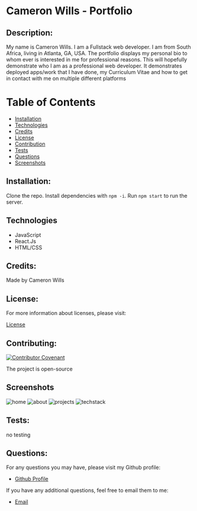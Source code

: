 # Cameron Wills -  Portfolio 

## Description:
My name is Cameron Wills. I am a Fullstack web developer. I am from South Africa, living in Atlanta, GA, USA. The portfolio displays my personal bio to whom ever is interested in me for professional reasons. This will hopefully demonstrate who I am as a professional web developer. It demonstrates deployed apps/work that I have done, my Curriculum Vitae and how to get in contact with me on multiple different platforms

  # Table of Contents

  - [Installation](#installation)
  - [Technologies](#technologies)
  - [Credits](#credits)
  - [License](#license)
  - [Contribution](#contributing)
  - [Tests](#tests)
  - [Questions](#questions)
  - [Screenshots](#screenshots)

  ## Installation:

Clone the repo. Install dependencies with ```npm -i```. Run ```npm start``` to run the server. 

## Technologies
  - JavaScript
  - React.Js
  - HTML/CSS

  ## Credits:

  Made by Cameron Wills


  ## License:

  For more information about licenses, please visit:

  [License](https://opensource.org/licenses/MIT)


  ## Contributing:

  [![Contributor Covenant](https://img.shields.io/badge/Contributor%20Covenant-v2.0%20adopted-ff69b4.svg)](CODE_OF_CONDUCT.md)
  
  The project is open-source

  ## Screenshots
 ![home](https://user-images.githubusercontent.com/68020747/110018017-db6ab500-7cf4-11eb-82a8-1076742aa7b7.PNG)
 ![about](https://user-images.githubusercontent.com/68020747/110017699-7e6eff00-7cf4-11eb-89dd-56d6dece47ad.PNG)
 ![projects](https://user-images.githubusercontent.com/68020747/110017703-7fa02c00-7cf4-11eb-8b1b-8c30844fa34e.PNG)
 ![techstack](https://user-images.githubusercontent.com/68020747/110017706-8038c280-7cf4-11eb-849d-90a33f5f5f6e.PNG)
  
  ## Tests:

  no testing

  
  ## Questions:

  For any questions you may have, please visit my Github profile:
  - [Github Profile](https://github.com/CamWills89)

  If you have any additional questions, feel free to email them to me:
  - [Email](cameron.wills89@outlook.com)

